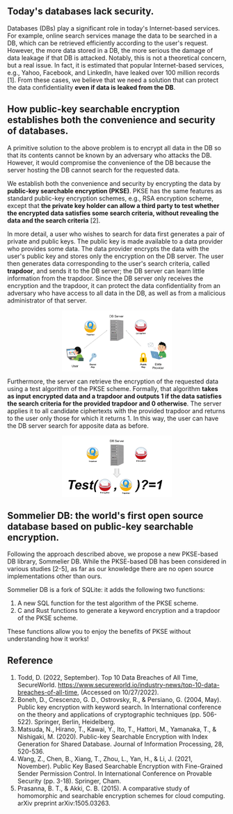 ## Today's databases lack security.
Databases (DBs) play a significant role in today's Internet-based services. 
For example, online search services manage the data to be searched in a DB, which can be retrieved efficiently according to the user's request.
However, the more data stored in a DB, the more serious the damage of data leakage if that DB is attacked.
Notably, this is not a theoretical concern, but a real issue. In fact, it is estimated that popular Internet-based services, e.g., Yahoo, Facebook, and LinkedIn, have leaked over 100 million records [1]. 
From these cases, we believe that we need a solution that can protect the data confidentiality **even if data is leaked from the DB**.


## How public-key searchable encryption establishes both the convenience and security of databases.
A primitive solution to the above problem is to encrypt all data in the DB so that its contents cannot be known by an adversary who attacks the DB.
However, it would compromise the convenience of the DB because the server hosting the DB cannot search for the requested data.

We establish both the convenience and security by encrypting the data by **public-key searchable encryption (PKSE)**.
PKSE has the same features as standard public-key encryption schemes, e.g., RSA encryption scheme, except that **the private key holder can allow a third party to test whether the encrypted data satisfies some search criteria, without revealing the data and the search criteria** [2].

In more detail, a user who wishes to search for data first generates a pair of private and public keys. The public key is made available to a data provider who provides some data. The data provider encrypts the data with the user's public key and stores only the encryption on the DB server. The user then generates data corresponding to the user's search criteria, called **trapdoor**, and sends it to the DB server; the DB server can learn little information from the trapdoor. Since the DB server only receives the encryption and the trapdoor, it can protect the data confidentiality from an adversary who have access to all data in the DB, as well as from a malicious administrator of that server. 

<img src="../../assets/figs/sommelier_db_intro_pkse1.png" width="50%" style="display: block; margin: auto;">


Furthermore, the server can retrieve the encryption of the requested data using a test algorithm of the PKSE scheme. Formally, that algorithm **takes as input encrypted data and a trapdoor and outputs 1 if the data satisfies the search criteria for the provided trapdoor and 0 otherwise**. The server applies it to all candidate ciphertexts with the provided trapdoor and returns to the user only those for which it returns 1. In this way, the user can have the DB server search for apposite data as before.

<img src="../../assets/figs/sommelier_db_intro_pkse2.png" width="50%" style="display: block; margin: auto;">


## Sommelier DB: the world's first open source database based on public-key searchable encryption.
Following the approach described above, we propose a new PKSE-based DB library, Sommelier DB. While the PKSE-based DB has been considered in various studies [2-5], as far as our knowledge there are no open source implementations other than ours.

Sommelier DB is a fork of SQLite: it adds the following two functions:


1. A new SQL function for the test algorithm of the PKSE scheme.
2. C and Rust functions to generate a keyword encryption and a trapdoor of the PKSE scheme.


These functions allow you to enjoy the benefits of PKSE without understanding how it works!

## Reference
1. Todd, D. (2022, September). Top 10 Data Breaches of All Time, SecureWorld. https://www.secureworld.io/industry-news/top-10-data-breaches-of-all-time, (Accessed on 10/27/2022).
2. Boneh, D., Crescenzo, G. D., Ostrovsky, R., & Persiano, G. (2004, May). Public key encryption with keyword search. In International conference on the theory and applications of cryptographic techniques (pp. 506-522). Springer, Berlin, Heidelberg.
3. Matsuda, N., Hirano, T., Kawai, Y., Ito, T., Hattori, M., Yamanaka, T., & Nishigaki, M. (2020). Public-key Searchable Encryption with Index Generation for Shared Database. Journal of Information Processing, 28, 520-536.
4. Wang, Z., Chen, B., Xiang, T., Zhou, L., Yan, H., & Li, J. (2021, November). Public Key Based Searchable Encryption with Fine-Grained Sender Permission Control. In International Conference on Provable Security (pp. 3-18). Springer, Cham.
5. Prasanna, B. T., & Akki, C. B. (2015). A comparative study of homomorphic and searchable encryption schemes for cloud computing. arXiv preprint arXiv:1505.03263.